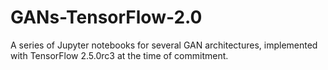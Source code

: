 # GANs-TensorFlow-2.0
A series of Jupyter notebooks for several GAN architectures, implemented with TensorFlow 2.5.0rc3 at the time of commitment.
